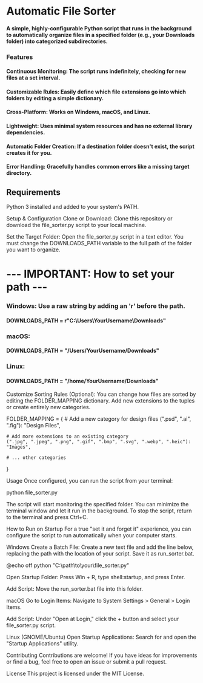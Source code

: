 # Automatic File Sorter
#### A simple, highly-configurable Python script that runs in the background to automatically organize files in a specified folder (e.g., your Downloads folder) into categorized subdirectories.

### Features
#### Continuous Monitoring: The script runs indefinitely, checking for new files at a set interval.
#### Customizable Rules: Easily define which file extensions go into which folders by editing a simple dictionary.
#### Cross-Platform: Works on Windows, macOS, and Linux.
#### Lightweight: Uses minimal system resources and has no external library dependencies.
#### Automatic Folder Creation: If a destination folder doesn't exist, the script creates it for you.
#### Error Handling: Gracefully handles common errors like a missing target directory.


## Requirements
Python 3 installed and added to your system's PATH.


Setup & Configuration
Clone or Download:
Clone this repository or download the file_sorter.py script to your local machine.

Set the Target Folder:
Open the file_sorter.py script in a text editor. You must change the DOWNLOADS_PATH variable to the full path of the folder you want to organize.

# --- IMPORTANT: How to set your path ---
### Windows: Use a raw string by adding an 'r' before the path.
#### DOWNLOADS_PATH = r"C:\Users\YourUsername\Downloads"

### macOS:
#### DOWNLOADS_PATH = "/Users/YourUsername/Downloads"

### Linux:
#### DOWNLOADS_PATH = "/home/YourUsername/Downloads"

Customize Sorting Rules (Optional):
You can change how files are sorted by editing the FOLDER_MAPPING dictionary. Add new extensions to the tuples or create entirely new categories.

FOLDER_MAPPING = {
    # Add a new category for design files
    (".psd", ".ai", ".fig"): "Design Files",

    # Add more extensions to an existing category
    (".jpg", ".jpeg", ".png", ".gif", ".bmp", ".svg", ".webp", ".heic"): "Images",

    # ... other categories
}

Usage
Once configured, you can run the script from your terminal:

python file_sorter.py

The script will start monitoring the specified folder. You can minimize the terminal window and let it run in the background. To stop the script, return to the terminal and press Ctrl+C.

How to Run on Startup
For a true "set it and forget it" experience, you can configure the script to run automatically when your computer starts.

Windows
Create a Batch File: Create a new text file and add the line below, replacing the path with the location of your script. Save it as run_sorter.bat.

@echo off
python "C:\path\to\your\file_sorter.py"

Open Startup Folder: Press Win + R, type shell:startup, and press Enter.

Add Script: Move the run_sorter.bat file into this folder.

macOS
Go to Login Items: Navigate to System Settings > General > Login Items.

Add Script: Under "Open at Login," click the + button and select your file_sorter.py script.

Linux (GNOME/Ubuntu)
Open Startup Applications: Search for and open the "Startup Applications" utility.


Contributing
Contributions are welcome! If you have ideas for improvements or find a bug, feel free to open an issue or submit a pull request.

License
This project is licensed under the MIT License.
